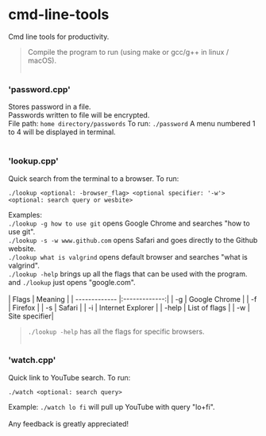 # cmd-line-tools
Cmd line tools for productivity.
> Compile the program to run (using make or gcc/g++ in linux / macOS).<br/><br/>
### 'password.cpp'
Stores password in a file.\
Passwords written to file will be encrypted.\
File path: `home directory/passwords`
To run: `./password`
A menu numbered 1 to 4 will be displayed in terminal.<br/><br/>
### 'lookup.cpp'
Quick search from the terminal to a browser.
To run:
```
./lookup <optional: -browser_flag> <optional specifier: '-w'> <optional: search query or wesbite>
```
Examples:\
`./lookup -g how to use git` opens Google Chrome and searches "how to use git".\
`./lookup -s -w www.github.com` opens Safari and goes directly to the Github website.\
`./lookup what is valgrind` opens default browser and searches "what is valgrind".\
`./lookup -help` brings up all the flags that can be used with the program.\
and `./lookup` just opens "google.com".<br/><br/>
| Flags         | Meaning       |
| ------------- |:-------------:|
| -g            | Google Chrome |
| -f            | Firefox       |
| -s            | Safari        |
| -i            | Internet Explorer |
| -help         | List of flags |
| -w            | Site specifier|
> `./lookup -help` has all the flags for specific browsers.<br/><br/>
### 'watch.cpp'
Quick link to YouTube search.
To run:
```
./watch <optional: search query>
```
Example: `./watch lo fi` will pull up YouTube with query "lo+fi".<br/><br/>
Any feedback is greatly appreciated!
